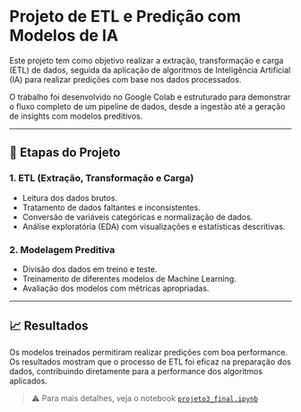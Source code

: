 # Projeto de ETL e Predição com Modelos de IA

Este projeto tem como objetivo realizar a extração, transformação e carga (ETL) de dados, seguida da aplicação de algoritmos de Inteligência Artificial (IA) para realizar predições com base nos dados processados.

O trabalho foi desenvolvido no Google Colab e estruturado para demonstrar o fluxo completo de um pipeline de dados, desde a ingestão até a geração de insights com modelos preditivos.

---

## 📌 Etapas do Projeto

### 1. **ETL (Extração, Transformação e Carga)**
- Leitura dos dados brutos.
- Tratamento de dados faltantes e inconsistentes.
- Conversão de variáveis categóricas e normalização de dados.
- Análise exploratória (EDA) com visualizações e estatísticas descritivas.

### 2. **Modelagem Preditiva**
- Divisão dos dados em treino e teste.
- Treinamento de diferentes modelos de Machine Learning.
- Avaliação dos modelos com métricas apropriadas.

---

## 📈 Resultados

Os modelos treinados permitiram realizar predições com boa performance. Os resultados mostram que o processo de ETL foi eficaz na preparação dos dados, contribuindo diretamente para a performance dos algoritmos aplicados.

> ⚠️ Para mais detalhes, veja o notebook [`projeto3_final.ipynb`](./projeto3_final.ipynb)
